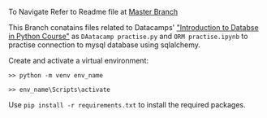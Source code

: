 To Navigate Refer to Readme file at [Master Branch](https://github.com/amrit-fuse/python/tree/master)

This Branch conatains files related to Datacamps' ["Introduction to Databse in Python Course"](https://www.datacamp.com/courses/introduction-to-relational-databases-in-python) as  `DAatacamp practise.py` and `ORM practise.ipynb`  to practise connection to mysql database using sqlalchemy.

Create and activate a virtual environment:

`>> python -m venv env_name`

`>> env_name\Scripts\activate`

Use `pip install -r requirements.txt` to install the required packages.

